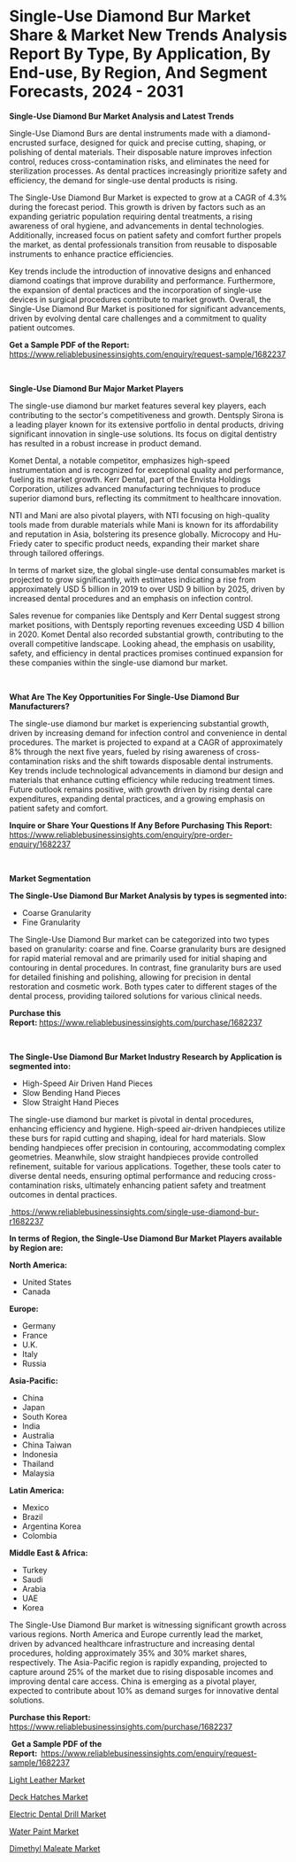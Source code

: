 <p><h1>Single-Use Diamond Bur Market Share & Market New Trends Analysis Report By Type, By Application, By End-use, By Region, And Segment Forecasts, 2024 - 2031</h1></p><p><strong>Single-Use Diamond Bur Market Analysis and Latest Trends</strong></p>
<p><p>Single-Use Diamond Burs are dental instruments made with a diamond-encrusted surface, designed for quick and precise cutting, shaping, or polishing of dental materials. Their disposable nature improves infection control, reduces cross-contamination risks, and eliminates the need for sterilization processes. As dental practices increasingly prioritize safety and efficiency, the demand for single-use dental products is rising.</p><p>The Single-Use Diamond Bur Market is expected to grow at a CAGR of 4.3% during the forecast period. This growth is driven by factors such as an expanding geriatric population requiring dental treatments, a rising awareness of oral hygiene, and advancements in dental technologies. Additionally, increased focus on patient safety and comfort further propels the market, as dental professionals transition from reusable to disposable instruments to enhance practice efficiencies. </p><p>Key trends include the introduction of innovative designs and enhanced diamond coatings that improve durability and performance. Furthermore, the expansion of dental practices and the incorporation of single-use devices in surgical procedures contribute to market growth. Overall, the Single-Use Diamond Bur Market is positioned for significant advancements, driven by evolving dental care challenges and a commitment to quality patient outcomes.</p></p>
<p><strong>Get a Sample PDF of the Report:&nbsp;</strong> <a href="https://www.reliablebusinessinsights.com/enquiry/request-sample/1682237?utm_campaign=1119&utm_medium=2&utm_source=Github&utm_content=ia&utm_term=11122024&utm_id=single-use-diamond-bur">https://www.reliablebusinessinsights.com/enquiry/request-sample/1682237</a></p>
<p>&nbsp;</p>
<p><strong>Single-Use Diamond Bur Major Market Players</strong></p>
<p><p>The single-use diamond bur market features several key players, each contributing to the sector's competitiveness and growth. Dentsply Sirona is a leading player known for its extensive portfolio in dental products, driving significant innovation in single-use solutions. Its focus on digital dentistry has resulted in a robust increase in product demand.</p><p>Komet Dental, a notable competitor, emphasizes high-speed instrumentation and is recognized for exceptional quality and performance, fueling its market growth. Kerr Dental, part of the Envista Holdings Corporation, utilizes advanced manufacturing techniques to produce superior diamond burs, reflecting its commitment to healthcare innovation.</p><p>NTI and Mani are also pivotal players, with NTI focusing on high-quality tools made from durable materials while Mani is known for its affordability and reputation in Asia, bolstering its presence globally. Microcopy and Hu-Friedy cater to specific product needs, expanding their market share through tailored offerings.</p><p>In terms of market size, the global single-use dental consumables market is projected to grow significantly, with estimates indicating a rise from approximately USD 5 billion in 2019 to over USD 9 billion by 2025, driven by increased dental procedures and an emphasis on infection control.</p><p>Sales revenue for companies like Dentsply and Kerr Dental suggest strong market positions, with Dentsply reporting revenues exceeding USD 4 billion in 2020. Komet Dental also recorded substantial growth, contributing to the overall competitive landscape. Looking ahead, the emphasis on usability, safety, and efficiency in dental practices promises continued expansion for these companies within the single-use diamond bur market.</p></p>
<p>&nbsp;</p>
<p><strong>What Are The Key Opportunities For Single-Use Diamond Bur Manufacturers?</strong></p>
<p><p>The single-use diamond bur market is experiencing substantial growth, driven by increasing demand for infection control and convenience in dental procedures. The market is projected to expand at a CAGR of approximately 8% through the next five years, fueled by rising awareness of cross-contamination risks and the shift towards disposable dental instruments. Key trends include technological advancements in diamond bur design and materials that enhance cutting efficiency while reducing treatment times. Future outlook remains positive, with growth driven by rising dental care expenditures, expanding dental practices, and a growing emphasis on patient safety and comfort.</p></p>
<p><strong>Inquire or Share Your Questions If Any Before Purchasing This Report:</strong> <a href="https://www.reliablebusinessinsights.com/enquiry/pre-order-enquiry/1682237?utm_campaign=1119&utm_medium=2&utm_source=Github&utm_content=ia&utm_term=11122024&utm_id=single-use-diamond-bur">https://www.reliablebusinessinsights.com/enquiry/pre-order-enquiry/1682237</a></p>
<p>&nbsp;</p>
<p><strong>Market Segmentation</strong></p>
<p><strong>The Single-Use Diamond Bur Market Analysis by types is segmented into:</strong></p>
<p><ul><li>Coarse Granularity</li><li>Fine Granularity</li></ul></p>
<p><p>The Single-Use Diamond Bur market can be categorized into two types based on granularity: coarse and fine. Coarse granularity burs are designed for rapid material removal and are primarily used for initial shaping and contouring in dental procedures. In contrast, fine granularity burs are used for detailed finishing and polishing, allowing for precision in dental restoration and cosmetic work. Both types cater to different stages of the dental process, providing tailored solutions for various clinical needs.</p></p>
<p><strong>Purchase this Report:&nbsp;</strong><a href="https://www.reliablebusinessinsights.com/purchase/1682237?utm_campaign=1119&utm_medium=2&utm_source=Github&utm_content=ia&utm_term=11122024&utm_id=single-use-diamond-bur">https://www.reliablebusinessinsights.com/purchase/1682237</a></p>
<p>&nbsp;</p>
<p><strong>The Single-Use Diamond Bur Market Industry Research by Application is segmented into:</strong></p>
<p><ul><li>High-Speed Air Driven Hand Pieces</li><li>Slow Bending Hand Pieces</li><li>Slow Straight Hand Pieces</li></ul></p>
<p><p>The single-use diamond bur market is pivotal in dental procedures, enhancing efficiency and hygiene. High-speed air-driven handpieces utilize these burs for rapid cutting and shaping, ideal for hard materials. Slow bending handpieces offer precision in contouring, accommodating complex geometries. Meanwhile, slow straight handpieces provide controlled refinement, suitable for various applications. Together, these tools cater to diverse dental needs, ensuring optimal performance and reducing cross-contamination risks, ultimately enhancing patient safety and treatment outcomes in dental practices.</p></p>
<p><a href="https://www.reliablebusinessinsights.com/single-use-diamond-bur-r1682237?utm_campaign=1119&utm_medium=2&utm_source=Github&utm_content=ia&utm_term=11122024&utm_id=single-use-diamond-bur">&nbsp;https://www.reliablebusinessinsights.com/single-use-diamond-bur-r1682237</a></p>
<p><strong>In terms of Region, the Single-Use Diamond Bur Market Players available by Region are:</strong></p>
<p>
    <p> <strong> North America: </strong>
        <ul>
            <li>United States</li>
            <li>Canada</li>
        </ul>
        </p> 
    <p> <strong> Europe: </strong>
        <ul>
            <li>Germany</li>
            <li>France</li>
            <li>U.K.</li>
            <li>Italy</li>
            <li>Russia</li>
        </ul>
        </p> 
    <p> <strong> Asia-Pacific: </strong>
        <ul>
            <li>China</li>
            <li>Japan</li>
            <li>South Korea</li>
            <li>India</li>
            <li>Australia</li>
            <li>China Taiwan</li>
            <li>Indonesia</li>
            <li>Thailand</li>
            <li>Malaysia</li>
        </ul>
        </p> 
    <p> <strong> Latin America: </strong>
        <ul>
            <li>Mexico</li>
            <li>Brazil</li>
            <li>Argentina Korea</li>
            <li>Colombia</li>
        </ul>
        </p> 
    <p> <strong> Middle East & Africa: </strong>
        <ul>
            <li>Turkey</li>
            <li>Saudi</li>
            <li>Arabia</li>
            <li>UAE</li>
            <li>Korea</li>
        </ul>
    </p>
    </p>
<p><p>The Single-Use Diamond Bur market is witnessing significant growth across various regions. North America and Europe currently lead the market, driven by advanced healthcare infrastructure and increasing dental procedures, holding approximately 35% and 30% market shares, respectively. The Asia-Pacific region is rapidly expanding, projected to capture around 25% of the market due to rising disposable incomes and improving dental care access. China is emerging as a pivotal player, expected to contribute about 10% as demand surges for innovative dental solutions.</p></p>
<p><strong>Purchase this Report: </strong><a href="https://www.reliablebusinessinsights.com/purchase/1682237?utm_campaign=1119&utm_medium=2&utm_source=Github&utm_content=ia&utm_term=11122024&utm_id=single-use-diamond-bur">https://www.reliablebusinessinsights.com/purchase/1682237</a></p>
<p>&nbsp;<strong>Get a Sample PDF of the Report:&nbsp;&nbsp;</strong><a href="https://www.reliablebusinessinsights.com/enquiry/request-sample/1682237?utm_campaign=1119&utm_medium=2&utm_source=Github&utm_content=ia&utm_term=11122024&utm_id=single-use-diamond-bur">https://www.reliablebusinessinsights.com/enquiry/request-sample/1682237</a></p>
<p><strong></strong></p>
<p><p><a href="https://www.linkedin.com/pulse/light-leather-marketanticipated-grow-predicted-cagr-107-indicating-oxpic?utm_campaign=1119&utm_medium=2&utm_source=Github&utm_content=ia&utm_term=11122024&utm_id=single-use-diamond-bur">Light Leather Market</a></p><p><a href="https://www.linkedin.com/pulse/deck-hatches-market-size-share-trends-analysis-report-42gqc?utm_campaign=1119&utm_medium=2&utm_source=Github&utm_content=ia&utm_term=11122024&utm_id=single-use-diamond-bur">Deck Hatches Market</a></p><p><a href="https://github.com/irfadac/Market-Research-Report-List-5/blob/main/electric-dental-drill-market.md?utm_campaign=1119&utm_medium=2&utm_source=Github&utm_content=ia&utm_term=11122024&utm_id=single-use-diamond-bur">Electric Dental Drill Market</a></p><p><a href="https://www.linkedin.com/pulse/latest-trend-analysis-water-paint-market-suggests-steady-growth-3kmjc?utm_campaign=1119&utm_medium=2&utm_source=Github&utm_content=ia&utm_term=11122024&utm_id=single-use-diamond-bur">Water Paint Market</a></p><p><a href="https://www.linkedin.com/pulse/p-factrackr-ho6he?utm_campaign=1119&utm_medium=2&utm_source=Github&utm_content=ia&utm_term=11122024&utm_id=single-use-diamond-bur">Dimethyl Maleate Market</a></p></p>